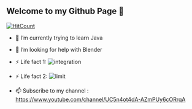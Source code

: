 ## Welcome to my Github Page 👋

[![HitCount](http://hits.dwyl.com/ShimilSAbraham/ShimilSAbraham.svg)](http://hits.dwyl.com/ShimilSAbraham/ShimilSAbraham)


- 🌱 I’m currently trying to learn Java
- 🤔 I’m looking for help with Blender


- ⚡ Life fact 1: ![integration](https://latex.codecogs.com/svg.latex?\dpi{400}Life%20=%20\int_{birth}^{death}%20\frac{happiness}{time}%20%20d(time))

- ⚡ Life fact 2: ![limit](https://latex.codecogs.com/svg.latex?\lim_{x%20\to%20true\%20love}%20Life(x)%20=%20\prod(Joy,Peace))

- 📫 Subscribe to my channel : https://www.youtube.com/channel/UC5n4ot4dA-AZmPUy6cORrqA



